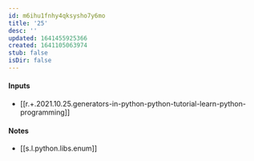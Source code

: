 ```yaml
---
id: m6ihu1fnhy4qksysho7y6mo
title: '25'
desc: ''
updated: 1641455925366
created: 1641105063974
stub: false
isDir: false
---
```



#### Inputs

- [[r.+.2021.10.25.generators-in-python-python-tutorial-learn-python-programming]]

#### Notes

- [[s.l.python.libs.enum]]

